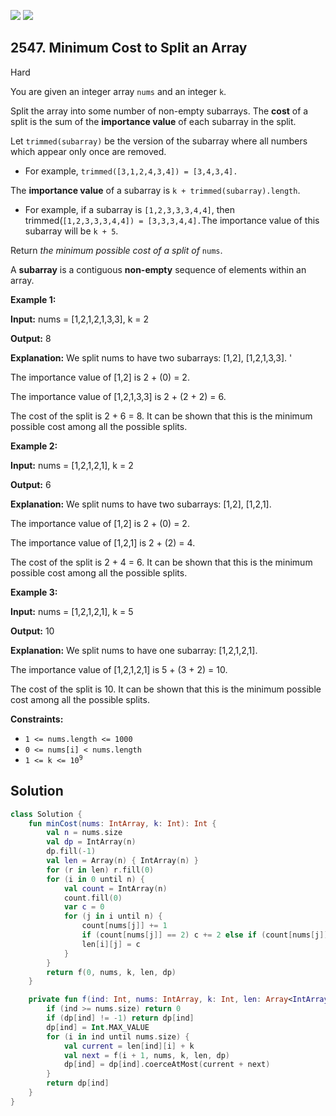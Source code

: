 [![](https://img.shields.io/github/stars/javadev/LeetCode-in-Kotlin?label=Stars&style=flat-square)](https://github.com/javadev/LeetCode-in-Kotlin)
[![](https://img.shields.io/github/forks/javadev/LeetCode-in-Kotlin?label=Fork%20me%20on%20GitHub%20&style=flat-square)](https://github.com/javadev/LeetCode-in-Kotlin/fork)

## 2547\. Minimum Cost to Split an Array

Hard

You are given an integer array `nums` and an integer `k`.

Split the array into some number of non-empty subarrays. The **cost** of a split is the sum of the **importance value** of each subarray in the split.

Let `trimmed(subarray)` be the version of the subarray where all numbers which appear only once are removed.

*   For example, `trimmed([3,1,2,4,3,4]) = [3,4,3,4].`

The **importance value** of a subarray is `k + trimmed(subarray).length`.

*   For example, if a subarray is `[1,2,3,3,3,4,4]`, then trimmed(`[1,2,3,3,3,4,4]) = [3,3,3,4,4].`The importance value of this subarray will be `k + 5`.

Return _the minimum possible cost of a split of_ `nums`.

A **subarray** is a contiguous **non-empty** sequence of elements within an array.

**Example 1:**

**Input:** nums = [1,2,1,2,1,3,3], k = 2

**Output:** 8

**Explanation:** We split nums to have two subarrays: [1,2], [1,2,1,3,3]. '

The importance value of [1,2] is 2 + (0) = 2. 

The importance value of [1,2,1,3,3] is 2 + (2 + 2) = 6. 

The cost of the split is 2 + 6 = 8. It can be shown that this is the minimum possible cost among all the possible splits.

**Example 2:**

**Input:** nums = [1,2,1,2,1], k = 2

**Output:** 6

**Explanation:** We split nums to have two subarrays: [1,2], [1,2,1]. 

The importance value of [1,2] is 2 + (0) = 2. 

The importance value of [1,2,1] is 2 + (2) = 4. 

The cost of the split is 2 + 4 = 6. It can be shown that this is the minimum possible cost among all the possible splits.

**Example 3:**

**Input:** nums = [1,2,1,2,1], k = 5

**Output:** 10

**Explanation:** We split nums to have one subarray: [1,2,1,2,1]. 

The importance value of [1,2,1,2,1] is 5 + (3 + 2) = 10. 

The cost of the split is 10. It can be shown that this is the minimum possible cost among all the possible splits.

**Constraints:**

*   `1 <= nums.length <= 1000`
*   `0 <= nums[i] < nums.length`
*   <code>1 <= k <= 10<sup>9</sup></code>

## Solution

```kotlin
class Solution {
    fun minCost(nums: IntArray, k: Int): Int {
        val n = nums.size
        val dp = IntArray(n)
        dp.fill(-1)
        val len = Array(n) { IntArray(n) }
        for (r in len) r.fill(0)
        for (i in 0 until n) {
            val count = IntArray(n)
            count.fill(0)
            var c = 0
            for (j in i until n) {
                count[nums[j]] += 1
                if (count[nums[j]] == 2) c += 2 else if (count[nums[j]] > 2) c += 1
                len[i][j] = c
            }
        }
        return f(0, nums, k, len, dp)
    }

    private fun f(ind: Int, nums: IntArray, k: Int, len: Array<IntArray>, dp: IntArray): Int {
        if (ind >= nums.size) return 0
        if (dp[ind] != -1) return dp[ind]
        dp[ind] = Int.MAX_VALUE
        for (i in ind until nums.size) {
            val current = len[ind][i] + k
            val next = f(i + 1, nums, k, len, dp)
            dp[ind] = dp[ind].coerceAtMost(current + next)
        }
        return dp[ind]
    }
}
```